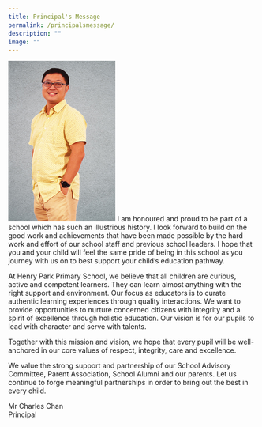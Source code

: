 ```yaml
---
title: Principal's Message
permalink: /principalsmessage/
description: ""
image: ""
---
```

![](/images/Mr%20Charles%20Chan.png)
I am honoured and proud to be part of a school which has such an illustrious history. I look forward to build on the good work and achievements that have been made possible by the hard work and effort of our school staff and previous school leaders. I hope that you and your child will feel the same pride of being in this school as you journey with us on to best support your child’s education pathway.

At Henry Park Primary School, we believe that all children are curious, active and competent learners. They can learn almost anything with the right support and environment. Our focus as educators is to curate authentic learning experiences through quality interactions. We want to provide opportunities to nurture concerned citizens with integrity and a spirit of excellence through holistic education. Our vision is for our pupils to lead with character and serve with talents.

Together with this mission and vision, we hope that every pupil will be well-anchored in our core values of respect, integrity, care and excellence.

We value the strong support and partnership of our School Advisory Committee, Parent Association, School Alumni and our parents. Let us continue to forge meaningful partnerships in order to bring out the best in every child.

Mr Charles Chan  
Principal
